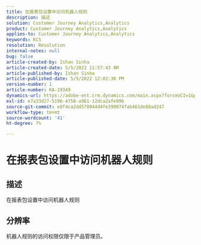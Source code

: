 ```yaml
---
title: 在报表包设置中访问机器人规则
description: 描述
solution: Customer Journey Analytics,Analytics
product: Customer Journey Analytics,Analytics
applies-to: Customer Journey Analytics,Analytics
keywords: KCS
resolution: Resolution
internal-notes: null
bug: false
article-created-by: Ishan Sinha
article-created-date: 5/5/2022 11:57:43 AM
article-published-by: Ishan Sinha
article-published-date: 5/5/2022 12:02:38 PM
version-number: 1
article-number: KA-19349
dynamics-url: https://adobe-ent.crm.dynamics.com/main.aspx?forceUCI=1&pagetype=entityrecord&etn=knowledgearticle&id=4c74f48b-6acc-ec11-a7b5-6045bd00db25
exl-id: e7a33d27-5196-4758-a961-12dca2afe99b
source-git-commit: e8f4ca2dd578944d4fe399074fab461de88ad247
workflow-type: tm+mt
source-wordcount: '41'
ht-degree: 7%

---
```


# 在报表包设置中访问机器人规则

## 描述

在报表包设置中访问机器人规则

## 分辨率


机器人规则的访问权限仅限于产品管理员。
